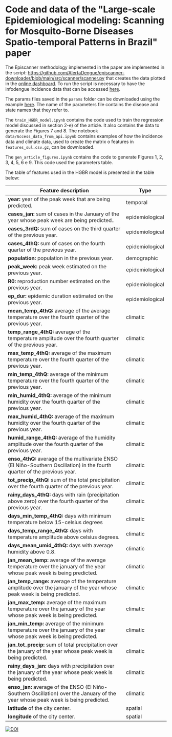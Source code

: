 # Code and data of the "Large-scale Epidemiological modeling: Scanning for Mosquito-Borne Diseases Spatio-temporal Patterns in Brazil" paper

The Episcanner methodology implemented in the paper are implemented in the script: https://github.com/AlertaDengue/episcanner-downloader/blob/main/src/scanner/scanner.py that creates the data plotted in the [online dashboard](https://info.dengue.mat.br/epi-scanner/). To run the script is necessary to have the infodengue incidence data that can be accessed [here](https://api.mosqlimate.org/docs/datastore/GET/infodengue/#usage_examples).

The params files saved in the `params` folder can be downloaded using the example [here](https://api.mosqlimate.org/docs/datastore/GET/episcanner/). The name of the parameters file contains the disease and state names that they refer to.

The `train_HGBR_model.ipynb` contains the code used to train the regression model discussed in section 2-e) of the article. It also contains the data to generate the Figures 7 and 8. The notebook `data/Access_data_from_api.ipynb` contains examples of how the incidence data and climate data, used to create the matrix o features in `features_sul.csv.gz`, can be downloaded.

The `gen_article_figures.ipynb` contains the code to generate Figures 1, 2, 3, 4, 5, 6 e 9. This code used the parameters table. 

The table of features used in the HGBR model is presented in the table below: 

| Feature description                                                                                                                   | Type            |
|---------------------------------------------------------------------------------------------------------------------------------------|-----------------|
| **year:**  year of the peak week  that are being predicted.                                                                        | temporal        |
| **cases\_jan:**   sum of cases in the January of the year whose peak week are being predicted..                                    | epidemiological |
| **cases\_3rdQ:** sum of cases on the third quarter of the previous year.                                                           | epidemiological |
| **cases\_4thQ:** sum of cases on the fourth quarter of the previous year.                                                          | epidemiological |
| **population:** population in the previous year.                                                                                   | demographic     |
| **peak\_week:**  peak week estimated on the previous year.                                                                         | epidemiological |
| **R0:** reproduction number estimated on the previous year.                                                                        | epidemiological |
| **ep\_dur:** epidemic duration estimated on the previous year.                                                                     | epidemiological |
| **mean\_temp\_4thQ:** average of the average temperature over the fourth quarter of the previous year.                             | climatic        |
| **temp\_range\_4thQ:** average of the temperature amplitude  over the fourth quarter of the previous year.                         | climatic        |
| **max\_temp\_4thQ:** average of the maximum temperature over the fourth quarter of the previous year.                              | climatic        |
| **min\_temp\_4thQ:** average of the minimum temperature over the fourth quarter of the previous year.                              | climatic        |
| **min\_humid\_4thQ:** average of the minimum humidity over the fourth quarter of the previous year.                                | climatic        |
| **max\_humid\_4thQ:** average of the maximum humidity over the fourth quarter of the previous year.                                | climatic        |
| **humid\_range\_4thQ:** average of the  humidity amplitude over the fourth quarter of the previous year.                            | climatic        |
| **enso\_4thQ:** average of the  multivariate ENSO (El Niño-Southern Oscillation) in the fourth quarter of the previous year.       | climatic        |
| **tot\_precip\_4thQ:** sum of the total precipitation over the fourth quarter of the previous year.                                | climatic        |
| **rainy\_days\_4thQ:** days with rain (precipitation above zero) over the fourth quarter of the previous year.                     | climatic        |
| **days\_min\_temp\_4thQ:** days with minimum temperature below 15-celsius degrees                                                  | climatic        |
| **days\_temp\_range\_4thQ:** days with temperature amplitude above celsius degrees.                                                | climatic        |
| **days\_mean\_umid\_4thQ:** days with average humidity above 0.8.                                                                  | climatic        |
| **jan\_mean\_temp:**  average of the average temperature over the january of the year whose peak week is being predicted.          | climatic        |
| **jan\_temp\_range:** average of the temperature amplitude over the january of the year whose peak week is being predicted.        | climatic        |
| **jan\_max\_temp:** average of the maximum temperature over the january of the year whose peak week is being predicted.            | climatic        |
| **jan\_min\_temp:** average of the minimum temperature over the january of the year whose peak week is being predicted.            | climatic        |
| **jan\_tot\_precip:** sum of total precipitation over the january of the year whose peak week is being predicted.                  | climatic        |
| **rainy\_days\_jan:** days with precipitation over the january of the year whose peak week is being predicted.                     | climatic        |
| **enso\_jan:** average of the ENSO (El Niño-Southern Oscillation) over the January of the year whose peak week is being predicted. | climatic        |
| **latitude** of  the city center.                                                                                                           | spatial         |
| **longitude** of the city center.                                                                                                           | spatial         |

[![DOI](https://zenodo.org/badge/DOI/10.5281/zenodo.13236547.svg)](https://doi.org/10.5281/zenodo.13236547)
